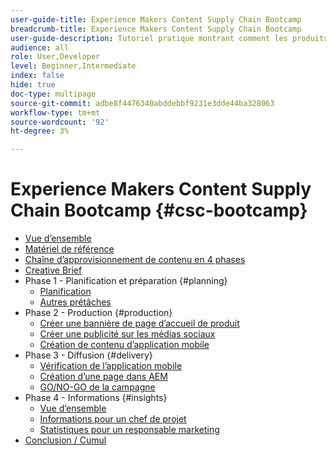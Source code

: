 ```yaml
---
user-guide-title: Experience Makers Content Supply Chain Bootcamp
breadcrumb-title: Experience Makers Content Supply Chain Bootcamp
user-guide-description: Tutoriel pratique montrant comment les produits Adobe peuvent vous aider à optimiser votre chaîne d’approvisionnement de contenu.
audience: all
role: User,Developer
level: Beginner,Intermediate
index: false
hide: true
doc-type: multipage
source-git-commit: adbe8f4476340abddebbf9231e3dde44ba328063
workflow-type: tm+mt
source-wordcount: '92'
ht-degree: 3%

---
```



# Experience Makers Content Supply Chain Bootcamp {#csc-bootcamp}

+ [Vue d’ensemble](/help/csc-bootcamp/overview.md)
+ [Matériel de référence](/help/csc-bootcamp/reference-material.md)
+ [Chaîne d’approvisionnement de contenu en 4 phases](/help/csc-bootcamp/csc-in-4-phases.md)
+ [Creative Brief](/help/csc-bootcamp/creative-brief.md)
+ Phase 1 - Planification et préparation {#planning}
   + [Planification](/help/csc-bootcamp/phases/planning/planning.md)
   + [Autres prétâches](/help/csc-bootcamp/phases/planning/prework.md)
+ Phase 2 - Production {#production}
   + [Créer une bannière de page d’accueil de produit](/help/csc-bootcamp/phases/production/banner.md)
   + [Créer une publicité sur les médias sociaux](/help/csc-bootcamp/phases/production/social.md)
   + [Création de contenu d’application mobile](/help/csc-bootcamp/phases/production/app.md)
+ Phase 3 - Diffusion {#delivery}
   + [Vérification de l’application mobile](/help/csc-bootcamp/phases/delivery/app.md)
   + [Création d’une page dans AEM](/help/csc-bootcamp/phases/delivery/page-in-aem.md)
   + [GO/NO-GO de la campagne](/help/csc-bootcamp/phases/delivery/go-nogo.md)
+ Phase 4 - Informations {#insights}
   + [Vue d’ensemble](/help/csc-bootcamp/phases/insights/overview.md)
   + [Informations pour un chef de projet](/help/csc-bootcamp/phases/insights/project-manager.md)
   + [Statistiques pour un responsable marketing](/help/csc-bootcamp/phases/insights/marketing-manager.md)
+ [Conclusion / Cumul](/help/csc-bootcamp/conclusion.md)
